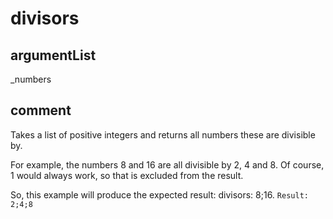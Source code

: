 # divisors
## argumentList
_numbers
## comment

Takes a list of positive integers and returns all numbers these are divisible by.

For example, the numbers 8 and 16 are all divisible by 2, 4 and 8.
Of course, 1 would always work, so that is excluded from the result.

So, this example will produce the expected result:
divisors: 8;16.
`Result: 2;4;8`
